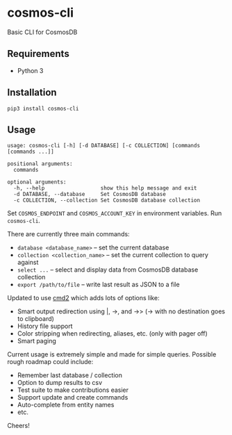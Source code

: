 # cosmos-cli
Basic CLI for CosmosDB

## Requirements

* Python 3

## Installation

    pip3 install cosmos-cli

## Usage

    usage: cosmos-cli [-h] [-d DATABASE] [-c COLLECTION] [commands [commands ...]]

    positional arguments:
      commands

    optional arguments:
      -h, --help                  show this help message and exit
      -d DATABASE, --database     Set CosmosDB database
      -c COLLECTION, --collection Set CosmosDB database collection

Set `COSMOS_ENDPOINT` and `COSMOS_ACCOUNT_KEY` in environment variables. Run `cosmos-cli`.

There are currently three main commands:

* `database <database_name>` – set the current database
* `collection <collection_name>` – set the current collection to query against
* `select ...` – select and display data from CosmosDB database collection
* `export /path/to/file` – write last result as JSON to a file

Updated to use [cmd2](https://github.com/python-cmd2/cmd2) which adds lots of options like:

* Smart output redirection using |, ->, and ->> (-> with no destination goes to clipboard)
* History file support
* Color stripping when redirecting, aliases, etc. (only with pager off)
* Smart paging

Current usage is extremely simple and made for simple queries. Possible rough roadmap
could include:

* Remember last database / collection
* Option to dump results to csv
* Test suite to make contributions easier
* Support update and create commands
* Auto-complete from entity names
* etc.

Cheers!
